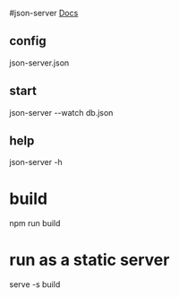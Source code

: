 #json-server
[Docs](https://www.npmjs.com/package/json-server)
## config
json-server.json
## start
json-server --watch db.json
## help
json-server -h



# build 
npm run build

# run as a static server
serve -s build 